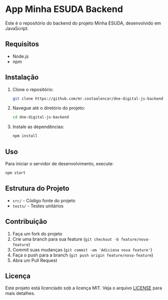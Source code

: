 # App Minha ESUDA Backend
Este é o repositório do backend do projeto Minha ESUDA, desenvolvido em JavaScript.

## Requisitos
- Node.js
- npm

## Instalação
1. Clone o repositório:
   ```bash
   git clone https://github.com/mr.costaalencar/dne-digital-js-backend.git
   ```
2. Navegue até o diretório do projeto:
   ```bash
   cd dne-digital-js-backend
   ```
3. Instale as dependências:
   ```bash
   npm install
   ```
## Uso
Para iniciar o servidor de desenvolvimento, execute:
```bash
npm start
```
## Estrutura do Projeto
- `src/` - Código fonte do projeto
- `tests/` - Testes unitários

## Contribuição
1. Faça um fork do projeto
2. Crie uma branch para sua feature (`git checkout -b feature/nova-feature`)
3. Commit suas mudanças (`git commit -am 'Adiciona nova feature'`)
4. Faça o push para a branch (`git push origin feature/nova-feature`)
5. Abra um Pull Request

## Licença
Este projeto está licenciado sob a licença MIT. Veja o arquivo [LICENSE](LICENSE) para mais detalhes.